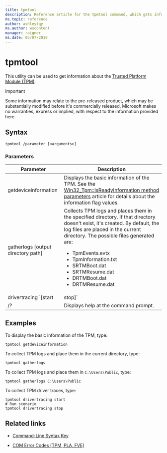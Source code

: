 ```yaml
---
title: tpmtool
description: Reference article for the tpmtool command, which gets information about the Trusted Platform Module.
ms.topic: reference
author: ashleytqy
ms.author: wscontent
manager: raigner
ms.date: 05/07/2019
---
```


# tpmtool

This utility can be used to get information about the [Trusted Platform Module (TPM)](/windows/security/information-protection/tpm/trusted-platform-module-overview).

>[!IMPORTANT]
>Some information may relate to the pre-released product, which may be substantially modified before it's commercially released. Microsoft makes no warranties, express or implied, with respect to the information provided here.

## Syntax

```
tpmtool /parameter [<arguments>]
```

### Parameters

| Parameter | Description |
|--|--|
| getdeviceinformation | Displays the basic information of the TPM. See the [Win32_Tpm::IsReadyInformation method parameters](/windows/win32/secprov/win32-tpm-isreadyinformation#parameters) article for details about the information flag values. |
| gatherlogs [output directory path] | Collects TPM logs and places them in the specified directory. If that directory doesn't exist, it's created. By default, the log files are placed in the current directory. The possible files generated are:<ul><li>TpmEvents.evtx</li><li>TpmInformation.txt</li><li>SRTMBoot.dat</li><li>SRTMResume.dat</li><li>DRTMBoot.dat</li><li>DRTMResume.dat</li></ul> |
| drivertracing `[start | stop]` | Starts or stops collecting TPM driver traces. The trace log, *TPMTRACE.etl*, is created and placed in the current directory. |
| /? | Displays help at the command prompt. |

## Examples

To display the basic information of the TPM, type:

```
tpmtool getdeviceinformation
```

To collect TPM logs and place them in the current directory, type:

```
tpmtool gatherlogs
```

To collect TPM logs and place them in `C:\Users\Public`, type:

```
tpmtool gatherlogs C:\Users\Public
```

To collect TPM driver traces, type:

```
tpmtool drivertracing start
# Run scenario
tpmtool drivertracing stop
```

## Related links

- [Command-Line Syntax Key](command-line-syntax-key.md)

- [COM Error Codes (TPM, PLA, FVE)](/windows/win32/com/com-error-codes-6)

